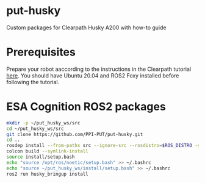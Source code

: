 # put-husky
Custom packages for Clearpath Husky A200 with how-to guide

# Prerequisites

Prepare your robot aaccording to the instructions in the Clearpath tutorial [here](https://clearpathrobotics.com/assets/guides/foxy/husky/index.html). You should have Ubuntu 20.04 and ROS2 Foxy installed before following the tutorial.

# ESA Cognition ROS2 packages

```sh
mkdir -p ~/put_husky_ws/src
cd ~/put_husky_ws/src
git clone https://github.com/PPI-PUT/put-husky.git
cd ..
rosdep install --from-paths src --ignore-src --rosdistro=$ROS_DISTRO -y
colcon build --symlink-install
source install/setup.bash
echo "source /opt/ros/noetic/setup.bash" >> ~/.bashrc
echo "source ~/put_husky_ws/install/setup.bash" >> ~/.bashrc
ros2 run husky_bringup install
```
